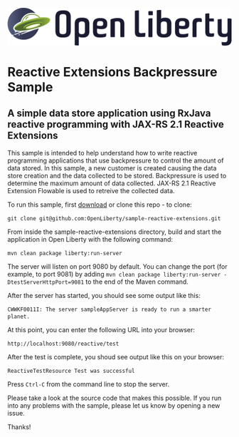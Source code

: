 ![](https://github.com/OpenLiberty/open-liberty/blob/master/logos/logo_horizontal_light_navy.png)

# Reactive Extensions Backpressure Sample
## A simple data store application using RxJava reactive programming with JAX-RS 2.1 Reactive Extensions

This sample is intended to help understand how to write reactive programming applications that use backpressure to control the amount of data stored.
In this sample, a new customer is created causing the data store creation and the data collected to be stored.
Backpressure is used to determine the maximum amount of data collected.
JAX-RS 2.1 Reactive Extension Flowable is used to retreive the collected data.

To run this sample, first [download](https://github.com/OpenLiberty/sample-reactive-extensions.zip) or clone this repo - to clone:
```
git clone git@github.com:OpenLiberty/sample-reactive-extensions.git
```

From inside the sample-reactive-extensions directory, build and start the application in Open Liberty with the following command:
```
mvn clean package liberty:run-server
```

The server will listen on port 9080 by default.  You can change the port (for example, to port 9081) by adding `mvn clean package liberty:run-server -DtestServerHttpPort=9081` to the end of the Maven command.

After the server has started, you should see some output like this:
```
CWWKF0011I: The server sampleAppServer is ready to run a smarter planet.
```

At this point, you can enter the following URL into your browser:
```
http://localhost:9080/reactive/test
```

After the test is complete, you shoud see output like this on your browser:
```
ReactiveTestResource Test was successful
```

Press `Ctrl-C` from the command line to stop the server.

Please take a look at the source code that makes this possible.  If you run into any problems with the sample, please let us know by opening a new issue.

Thanks!

